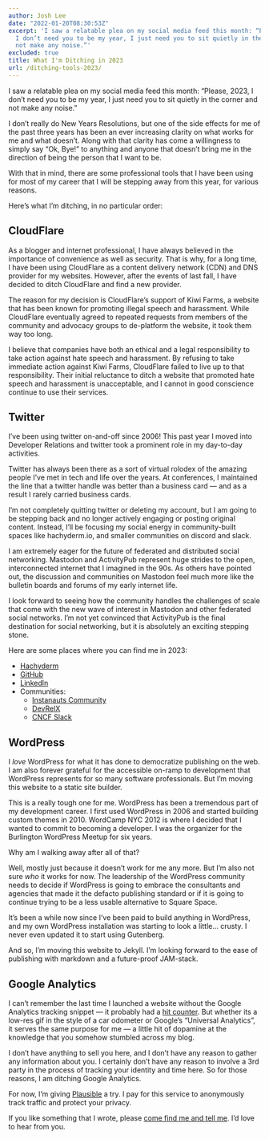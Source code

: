 ```yaml
---
author: Josh Lee
date: "2022-01-20T08:30:53Z"
excerpt: 'I saw a relatable plea on my social media feed this month: “Please, 2023,
  I don’t need you to be my year, I just need you to sit quietly in the corner and
  not make any noise.”'
excluded: true
title: What I'm Ditching in 2023
url: /ditching-tools-2023/
---
```


I saw a relatable plea on my social media feed this month: “Please, 2023, I don’t need you to be my year, I just need you to sit quietly in the corner and not make any noise.”

I don’t really do New Years Resolutions, but one of the side effects for me of the past three years has been an ever increasing clarity on what works for me and what doesn’t. Along with that clarity has come a willingness to simply say “Ok, Bye!” to anything and anyone that doesn’t bring me in the direction of being the person that I want to be.

With that in mind, there are some professional tools that I have been using for most of my career that I will be stepping away from this year, for various reasons. 

<!--more-->

Here’s what I’m ditching, in no particular order:

## CloudFlare
As a blogger and internet professional, I have always believed in the importance of convenience as well as security. That is why, for a long time, I have been using CloudFlare as a content delivery network (CDN) and DNS provider for my websites. However, after the events of last fall, I have decided to ditch CloudFlare and find a new provider.

The reason for my decision is CloudFlare’s support of Kiwi Farms, a website that has been known for promoting illegal speech and harassment. While CloudFlare eventually agreed to repeated requests from members of the community and advocacy groups to de-platform the website, it took them way too long.

I believe that companies have both an ethical and a legal responsibility to take action against hate speech and harassment. By refusing to take immediate action against Kiwi Farms, CloudFlare failed to live up to that responsibility. Their initial reluctance to ditch a website that promoted hate speech and harassment is unacceptable, and I cannot in good conscience continue to use their services.

## Twitter
I’ve been using twitter on-and-off since 2006! This past year I moved into Developer Relations and twitter took a prominent role in my day-to-day activities. 

Twitter has always  been there as a sort of virtual rolodex of the amazing people I’ve met in tech and life over the years. At conferences, I maintained the line that a twitter handle was better than a business card — and as a result I rarely carried business cards.

I’m not completely quitting twitter or deleting my account, but I am going to be stepping back and no longer actively engaging or posting original content. Instead, I’ll be focusing my social energy in community-built spaces like hachyderm.io, and smaller communities on discord and slack.

I am extremely eager for the future of federated and distributed social networking. Mastodon and ActivityPub represent huge strides to the open, interconnected internet that I imagined in the 90s. As others have pointed out, the discussion and communities on Mastodon feel much more like the bulletin boards and forums of my early internet life.

I look forward to seeing how the community handles the challenges of scale that come with the new wave of interest in Mastodon and other federated social networks. I’m not yet convinced that ActivityPub is the final destination for social networking, but it is absolutely an exciting stepping stone.

Here are some places where you can find me in 2023:

* [Hachyderm](https://hachyderm.io/@joshleecreates)
* [GitHub](https://github.com/joshleecreates)
* [LinkedIn](https://www.linkedin.com/in/joshuamlee/)
* Communities:
	* [Instanauts Community](https://community.ibm.com/community/user/instana/home)
	* [DevRelX](https://www.devrelx.com/)
	* [CNCF Slack](https://communityinviter.com/apps/cloud-native/cncf)


## WordPress
I *love* WordPress for what it has done to democratize publishing on the web. I am also forever grateful for the accessible on-ramp to development that WordPress represents for so many software professionals. But I’m moving this website to a static site builder.

This is a really tough one for me. WordPress has been a tremendous part of my development career. I first used WordPress in 2006 and started building custom themes in 2010. WordCamp NYC 2012 is where I decided that I wanted to commit to becoming a developer. I was the organizer for the Burlington WordPress Meetup for six years. 

Why am I walking away after all of that?

Well, mostly just because it doesn’t work for me any more. But I’m also not sure *who* it works for now. The leadership of the WordPress community needs to decide if WordPress is going to embrace the consultants and agencies that made it the defacto publishing standard or if it is going to continue trying to be a less usable alternative to Square Space.

It’s been a while now since I’ve been paid to build anything in WordPress, and my own WordPress installation was starting to look a little… crusty. I never even updated it to start using Gutenberg.

And so, I’m moving this website to Jekyll. I’m looking forward to the ease of publishing with markdown and a future-proof JAM-stack.

## Google Analytics
I can’t remember the last time I launched a website without the Google Analytics tracking snippet — it probably had a [hit counter](https://www.youtube.com/watch?v=ojT0gQHeyJQ).  But whether its a low-res gif in the style of a car odometer or Google’s “Universal Analytics”, it serves the same purpose for me — a little hit of dopamine at the knowledge that you somehow stumbled across my blog.

I don’t have anything to sell you here, and I don’t have any reason to gather any information about you. I certainly don’t have any reason to involve a 3rd party in the process of tracking your identity and time here. So for those reasons, I am ditching Google Analytics. 

For now, I’m giving [Plausible](https://plausible.io/) a try. I pay for this service to anonymously track traffic and protect your privacy.

If you like something that I wrote, please [come find me and tell me](https://hachyderm.io/@joshleecreates). I’d love to hear from you.
